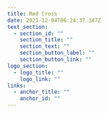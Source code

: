 ```yaml
---
title: Red Cross
date: 2021-12-04T06:24:37.347Z
text_section:
  - section_id: ""
    section_title: ""
    section_text: ""
    section_button_label: ""
    section_button_link: ""
logo_section:
  - logo_title: ""
    logo_link: ""
links:
  - anchor_title: ""
    anchor_id: ""
---
```

